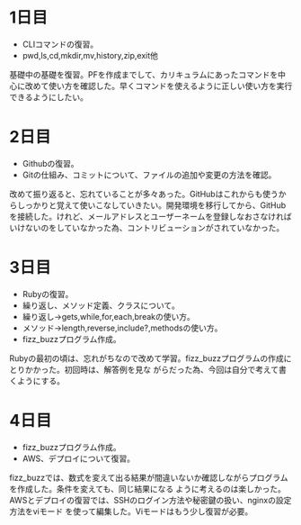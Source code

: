 # 1日目
- CLIコマンドの復習。
 - pwd,ls,cd,mkdir,mv,history,zip,exit他  
 
基礎中の基礎を復習。PFを作成までして、カリキュラムにあったコマンドを中心に改めて使い方を確認した。早くコマンドを使えるように正しい使い方を実行できるようにしたい。

  # 2日目
- Githubの復習。
- Gitの仕組み、コミットについて、ファイルの追加や変更の方法を確認。

改めて振り返ると、忘れていることが多々あった。GitHubはこれからも使うからしっかりと覚えて使いこなしていきたい。開発環境を移行してから、GitHubを接続した。けれど、メールアドレスとユーザーネームを登録しなおさなければいけないのをしていなかった為、コントリビューションがされていなかった。

  # 3日目
- Rubyの復習。
- 繰り返し、メソッド定義、クラスについて。
- 繰り返し→gets,while,for,each,breakの使い方。
- メソッド→length,reverse,include?,methodsの使い方。
- fizz_buzzプログラム作成。

Rubyの最初の頃は、忘れがちなので改めて学習。fizz_buzzプログラムの作成にとりかかった。初回時は、解答例を見な
がらだった為、今回は自分で考えて書くようにする。

  # 4日目
- fizz_buzzプログラム作成。
- AWS、デプロイについて復習。

fizz_buzzでは、数式を変えて出る結果が間違いないか確認しながらプログラムを作成した。条件を変えても、同じ結果になる
ように考えるのは楽しかった。AWSとデプロイの復習では、SSHのログイン方法や秘密鍵の扱い、nginxの設定方法をviモード
を使って編集した。Viモードはもう少し復習が必要。
